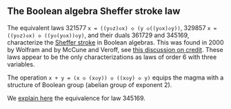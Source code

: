 ## The Boolean algebra Sheffer stroke law

The equivalent laws 321577 `x = ((y◇z)◇x) ◇ (y ◇((y◇x)◇y))`, 329857 `x = ((y◇z)◇x) ◇ ((y◇(y◇x))◇y)`, and their duals 361729 and 345169, characterize the [Sheffer stroke](https://en.wikipedia.org/wiki/Sheffer_stroke) in Boolean algebras.  This was found in 2000 by Wolfram and by McCune and Veroff, see [this discussion on credit](https://leanprover.zulipchat.com/#narrow/channel/458659-Equational/topic/A.20single.20axiom.20for.20Boolean.20algebra/with/519534424).  These laws appear to be the only characterizations as laws of order 6 with three variables.

The operation `x + y = (x ◇ (x◇y)) ◇ ((x◇y) ◇ y)` equips the magma with a structure of Boolean group (abelian group of exponent 2).

We [explain here](https://teorth.github.io/equational_theories/blueprint/implications-chapter.html#sheffer) the equivalence for law 345169.
